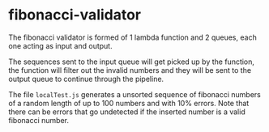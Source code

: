 # fibonacci-validator
The fibonacci validator is formed of 1 lambda function and 2 queues, each one acting as input and output.

The sequences sent to the input queue will get picked up by the function, the function will filter out the invalid numbers and they will be sent to the output queue to continue through the pipeline.

The file `localTest.js` generates a unsorted sequence of fibonacci numbers of a random length of up to 100 numbers and with 10% errors. Note that there can be errors that go undetected if the inserted number is a valid fibonacci number.
